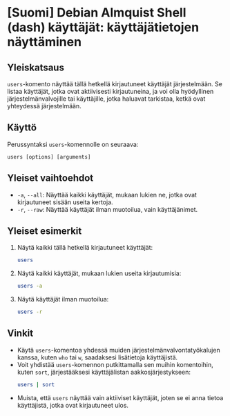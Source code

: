 # [Suomi] Debian Almquist Shell (dash) käyttäjät: käyttäjätietojen näyttäminen

## Yleiskatsaus
`users`-komento näyttää tällä hetkellä kirjautuneet käyttäjät järjestelmään. Se listaa käyttäjät, jotka ovat aktiivisesti kirjautuneina, ja voi olla hyödyllinen järjestelmänvalvojille tai käyttäjille, jotka haluavat tarkistaa, ketkä ovat yhteydessä järjestelmään.

## Käyttö
Perussyntaksi `users`-komennolle on seuraava:
```
users [options] [arguments]
```

## Yleiset vaihtoehdot
- `-a`, `--all`: Näyttää kaikki käyttäjät, mukaan lukien ne, jotka ovat kirjautuneet sisään useita kertoja.
- `-r`, `--raw`: Näyttää käyttäjät ilman muotoilua, vain käyttäjänimet.

## Yleiset esimerkit
1. Näytä kaikki tällä hetkellä kirjautuneet käyttäjät:
   ```bash
   users
   ```

2. Näytä kaikki käyttäjät, mukaan lukien useita kirjautumisia:
   ```bash
   users -a
   ```

3. Näytä käyttäjät ilman muotoilua:
   ```bash
   users -r
   ```

## Vinkit
- Käytä `users`-komentoa yhdessä muiden järjestelmänvalvontatyökalujen kanssa, kuten `who` tai `w`, saadaksesi lisätietoja käyttäjistä.
- Voit yhdistää `users`-komennon putkittamalla sen muihin komentoihin, kuten `sort`, järjestääksesi käyttäjälistan aakkosjärjestykseen:
   ```bash
   users | sort
   ```
- Muista, että `users` näyttää vain aktiiviset käyttäjät, joten se ei anna tietoa käyttäjistä, jotka ovat kirjautuneet ulos.